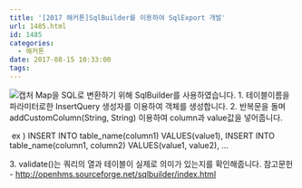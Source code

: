 ```yaml
---
title: '[2017 해커톤]SqlBuilder를 이용하여 SqlExport 개발'
url: 1485.html
id: 1485
categories:
  - 해커톤
date: 2017-08-15 10:33:00
tags:
---
```


![캡처](https://ahea.files.wordpress.com/2017/08/ecbaa1ecb2983.png) Map을 SQL로 변환하기 위해 SqlBuilder를 사용하였습니다. 1\. 테이블이름을 파라미터로한 InsertQuery 생성자를 이용하여 객체를 생성합니다. 2\. 반복문을 돌며 addCustomColumn(String, String) 이용하여 column과 value값을 넣어줍니다.

 ex ) INSERT INTO table_name(column1) VALUES(value1), INSERT INTO table_name(column1, column2) VALUES(value1, value2), …

3\. validate()는 쿼리의 열과 테이블이 실제로 의미가 있는지를 확인해줍니다. 참고문헌 \- http://openhms.sourceforge.net/sqlbuilder/index.html